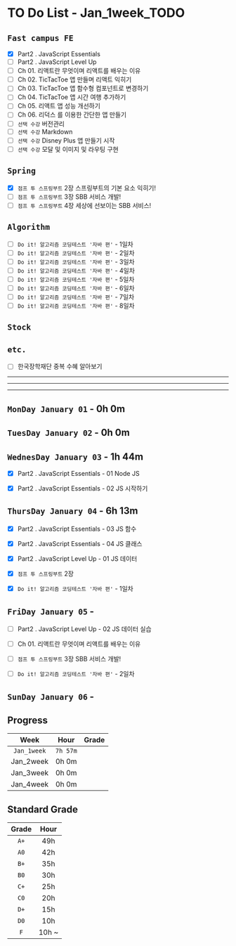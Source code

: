 # TO Do List - Jan_1week_TODO

## `Fast campus FE` 
- [x] Part2 . JavaScript Essentials
- [ ] Part2 . JavaScript Level Up
- [ ] Ch 01. 리액트란 무엇이며 리액트를 배우는 이유
- [ ] Ch 02. TicTacToe 앱 만들며 리액트 익히기
- [ ] Ch 03. TicTacToe 앱 함수형 컴포넌트로 변경하기
- [ ] Ch 04. TicTacToe 앱 시간 여행 추가하기
- [ ] Ch 05. 리액트 앱 성능 개선하기
- [ ] Ch 06. 리덕스 를 이용한 간단한 앱 만들기
- [ ] `선택 수강` 버전관리
- [ ] `선택 수강` Markdown
- [ ] `선택 수강` Disney Plus 앱 만들기 시작
- [ ] `선택 수강` 모달 및 이미지 및 라우팅 구현

## `Spring`
- [x] `점프 투 스프링부트` 2장 스프링부트의 기본 요소 익히기!
- [ ] `점프 투 스프링부트` 3장 SBB 서비스 개발!
- [ ] `점프 투 스프링부트` 4장 세상에 선보이는 SBB 서비스!

## `Algorithm`
- [ ] `Do it! 알고리즘 코딩테스트 '자바 편'` - 1일차
- [ ] `Do it! 알고리즘 코딩테스트 '자바 편'` - 2일차
- [ ] `Do it! 알고리즘 코딩테스트 '자바 편'` - 3일차
- [ ] `Do it! 알고리즘 코딩테스트 '자바 편'` - 4일차
- [ ] `Do it! 알고리즘 코딩테스트 '자바 편'` - 5일차
- [ ] `Do it! 알고리즘 코딩테스트 '자바 편'` - 6일차
- [ ] `Do it! 알고리즘 코딩테스트 '자바 편'` - 7일차
- [ ] `Do it! 알고리즘 코딩테스트 '자바 편'` - 8일차

## `Stock`


## `etc.`
- [ ] 한국장학재단 중복 수혜 알아보기

---
---
---

## `MonDay January 01` - 0h 0m


## `TuesDay January 02` - 0h 0m


## `WednesDay January 03` - 1h 44m
- [x] Part2 . JavaScript Essentials - 01 Node JS
- [x] Part2 . JavaScript Essentials - 02 JS 시작하기


## `ThursDay January 04` - 6h 13m
- [x] Part2 . JavaScript Essentials - 03 JS 함수
- [x] Part2 . JavaScript Essentials - 04 JS 클래스
- [x] Part2 . JavaScript Level Up - 01 JS 데이터
- [x] `점프 투 스프링부트` 2장
- [x] `Do it! 알고리즘 코딩테스트 '자바 편'` - 1일차


## `FriDay January 05` - 
- [ ] Part2 . JavaScript Level Up - 02 JS 데이터 실습
- [ ] Ch 01. 리액트란 무엇이며 리액트를 배우는 이유
- [ ] `점프 투 스프링부트` 3장 SBB 서비스 개발!
- [ ] `Do it! 알고리즘 코딩테스트 '자바 편'` - 2일차


## `SunDay January 06` - 


## Progress
| Week | Hour | Grade |
|:---:|:---:|:---:|
|`Jan_1week`|`7h 57m`||
|Jan_2week|0h 0m||
|Jan_3week|0h 0m||
|Jan_4week|0h 0m||


## Standard Grade

| Grade | Hour |
|:---:|:---:|
|`A+`|49h|
|`A0`|42h|
|`B+`|35h|
|`B0`|30h|
|`C+`|25h|
|`C0`|20h|
|`D+`|15h|
|`D0`|10h|
|`F`|10h ~|



